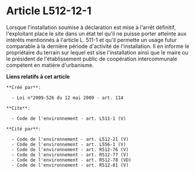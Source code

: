 # Article L512-12-1

Lorsque l'installation soumise à déclaration est mise à l'arrêt définitif, l'exploitant place le site dans un état tel qu'il
ne puisse porter atteinte aux intérêts mentionnés à l'article L. 511-1 et qu'il permette un usage futur comparable à la
dernière période d'activité de l'installation. Il en informe le propriétaire du terrain sur lequel est sise l'installation
ainsi que le maire ou le président de l'établissement public de coopération intercommunale compétent en matière d'urbanisme.

**Liens relatifs à cet article**

	**Créé par**:

	  - Loi n°2009-526 du 12 mai 2009 - art. 114

	**Cite**:

	  - Code de l'environnement - art. L511-1 (V)

	**Cité par**:

	  - Code de l'environnement - art. L512-21 (V)
	  - Code de l'environnement - art. L556-1 (V)
	  - Code de l'environnement - art. R512-76 (V)
	  - Code de l'environnement - art. R512-77 (V)
	  - Code de l'environnement - art. R512-78 (VD)
	  - Code de l'environnement - art. R512-81 (V)
